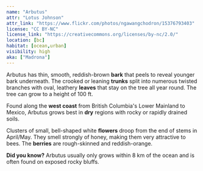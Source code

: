 ```yaml
---
name: "Arbutus"
attr: "Lotus Johnson"
attr_link: "https://www.flickr.com/photos/ngawangchodron/15376793403"
license: "CC BY-NC"
license_link: "https://creativecommons.org/licenses/by-nc/2.0/"
location: [bc]
habitat: [ocean,urban]
visibility: high
aka: ["Madrona"]
---
```

Arbutus has thin, smooth, reddish-brown **bark** that peels to reveal younger bark underneath. The crooked or leaning **trunks** split into numerous twisted branches with oval, leathery **leaves** that stay on the tree all year round. The tree can grow to a height of 100 ft.

Found along the **west coast** from British Columbia's Lower Mainland to Mexico, Arbutus grows best in **dry** regions with rocky or rapidly drained soils.

Clusters of small, bell-shaped white **flowers** droop from the end of stems in April/May. They smell strongly of honey, making them very attractive to bees. The **berries** are rough-skinned and reddish-orange.

**Did you know?** Arbutus usually only grows within 8 km of the ocean and is often found on exposed rocky bluffs.
